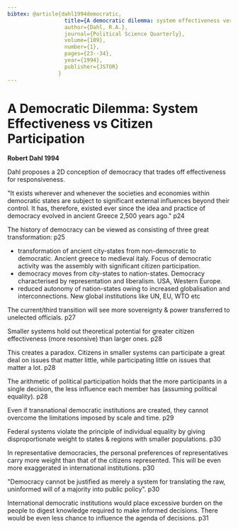 ```yaml
---
bibtex:	@article{dahl1994democratic,
				  title={A democratic dilemma: system effectiveness versus citizen participation},
				  author={Dahl, R.A.},
				  journal={Political Science Quarterly},
				  volume={109},
				  number={1},
				  pages={23--34},
				  year={1994},
				  publisher={JSTOR}
				}
---
```

#	A Democratic Dilemma: System Effectiveness vs Citizen Participation

**Robert Dahl 1994**


Dahl proposes a 2D conception of democracy that trades off effectiveness for responsiveness.

"It exists wherever and whenever the societies and economies within democratic states are subject to significant external influences beyond their control. It has, therefore, existed ever since the idea and practice of democracy evolved in ancient Greece 2,500 years ago." p24

The history of democracy can be viewed as consisting of three great transformation: p25

- transformation of ancient city-states from non-democratic to democratic. Ancient greece to medieval italy. Focus of democratic activity was the assembly with significant citizen participation.
- democracy moves from city-states to nation-states. Democracy characterised by representation and liberalism. USA, Western Europe.
- reduced autonomy of nation-states owing to increased globalisation and interconnections.  New global institutions like UN, EU, WTO etc

The current/third transition will see more sovereignty & power transferred to unelected officials. p27

Smaller systems hold out theoretical potential for greater citizen effectiveness (more resonsive) than larger ones. p28

This creates a paradox. Citizens in smaller systems can participate a great deal on issues that matter little, while participating little on issues that matter a lot. p28

The arithmetic of political participation holds that the more participants in a single decision, the less influence each member has (assuming political equality).  p28

Even if transnational democratic institutions are created, they cannot overcome the limitations imposed by scale and time. p29

Federal systems violate the principle of individual equality by giving disproportionate weight to states & regions with smaller populations. p30

In representative democracies, the personal preferences of representatives carry more weight than that of the citizens represented. This will be even more exaggerated in international institutions.  p30

"Democracy cannot be justified as merely a system for translating the raw, uninformed will of a majority into public policy". p30

International democratic institutions would place excessive burden on the people to digest knowledge required to make informed decisions.  There would be even less chance to influence the agenda of decisions. p31